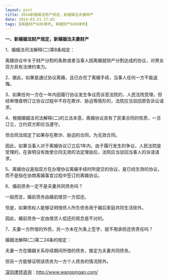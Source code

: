 ```yaml
---
layout: post
title: 2014新婚姻法财产规定，新婚姻法夫妻财产
date: 2014-03-21 17:02
tags: [离婚财产纠纷律师, 离婚财产纠纷律师]
---
```

<strong>一、新婚姻法财产规定，新婚姻法夫妻财产</strong>

1、婚姻法司法解释(二)第8条规定：

离婚协议中关于财产分割的条款或者当事人因离婚就财产分割达成的协议，对男女双方具有法律约束力。

2、据此，如果是通过协议离婚，且已办完了离婚手续，当事人任何一方不能返悔。

3、如果任何一方在一年内因履行协议发生争议而诉至法院的，人民法院受理，但经审理查明订立协议过程中不存在欺诈、胁迫等情形的，法院应当驳回原告诉讼请求。

4、根据婚姻法司法解释(二)的立法本意，离婚协议具有了民事合同的性质，一旦订立，立约双方即应当遵守。

但合同法规定了如果存在欺诈、胁迫的合同，为无效合同。

因此，如果当事人对于离婚协议订立后1年内，由于履行发生的争议，人民法院是受理的，在查明没有致使合同无效的法定理由后，法院应当驳回当事人的诉请请求。

5、离婚协议是指双方在办理协议离婚手续时所提交的协议，是已经生效的协议，而不是指在协商离婚事宜过程中签订的离婚协议。

6、婚前债务一定不是夫妻共同债务吗？

一般而言，婚前债务由婚前借贷一方偿还。

但是，如果债权人能够证明借债人所负债务用于婚后家庭共同生活除外。

因此，婚前债务一定由借贷人偿还的观念是不对的。

7、夫妻一方所借的外债，另一方未在欠条上签字，就不用承担还债责任吗？

婚姻法解释(二)第二24条的规定：

夫妻一方在婚姻关系存续期间所借的债务，推定为夫妻共同债务。

但另一方能够证明该债务为一方个人债务的情况除外。

<a href="http://www.wangpingan.com/">深圳律师咨询</a>：<a href="http://www.wangpingan.com/">http://www.wangpingan.com/</a>

